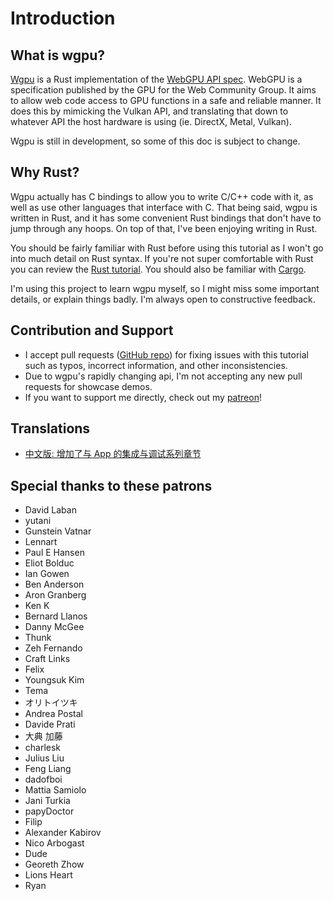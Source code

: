 # Introduction

## What is wgpu?

[Wgpu](https://github.com/gfx-rs/wgpu) is a Rust implementation of the [WebGPU API spec](https://gpuweb.github.io/gpuweb/). WebGPU is a specification published by the GPU for the Web Community Group. It aims to allow web code access to GPU functions in a safe and reliable manner. It does this by mimicking the Vulkan API, and translating that down to whatever API the host hardware is using (ie. DirectX, Metal, Vulkan).

Wgpu is still in development, so some of this doc is subject to change.

## Why Rust?

Wgpu actually has C bindings to allow you to write C/C++ code with it, as well as use other languages that interface with C. That being said, wgpu is written in Rust, and it has some convenient Rust bindings that don't have to jump through any hoops. On top of that, I've been enjoying writing in Rust.

You should be fairly familiar with Rust before using this tutorial as I won't go into much detail on Rust syntax. If you're not super comfortable with Rust you can review the [Rust tutorial](https://www.rust-lang.org/learn). You should also be familiar with [Cargo](https://doc.rust-lang.org/cargo/).

I'm using this project to learn wgpu myself, so I might miss some important details, or explain things badly. I'm always open to constructive feedback.

## Contribution and Support

* I accept pull requests ([GitHub repo](https://github.com/sotrh/learn-wgpu)) for fixing issues with this tutorial such as typos, incorrect information, and other inconsistencies.
* Due to wgpu's rapidly changing api, I'm not accepting any new pull requests for showcase demos.
* If you want to support me directly, check out my [patreon](https://www.patreon.com/sotrh)!

## Translations

* [中文版: 增加了与 App 的集成与调试系列章节](https://jinleili.github.io/learn-wgpu-zh/)

## Special thanks to these patrons

* David Laban
* yutani
* Gunstein Vatnar
* Lennart
* Paul E Hansen
* Eliot Bolduc
* Ian Gowen
* Ben Anderson
* Aron Granberg
* Ken K
* Bernard Llanos
* Danny McGee
* Thunk
* Zeh Fernando
* Craft Links
* Felix
* Youngsuk Kim
* Tema
* オリトイツキ
* Andrea Postal
* Davide Prati
* 大典 加藤
* charlesk
* Julius Liu
* Feng Liang
* dadofboi
* Mattia Samiolo
* Jani Turkia
* papyDoctor
* Filip
* Alexander Kabirov
* Nico Arbogast
* Dude
* Georeth Zhow
* Lions Heart
* Ryan
